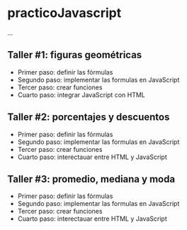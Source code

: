 # practicoJavascript

...

## Taller #1: figuras geométricas

- Primer paso: definir las fórmulas
- Segundo paso: implementar las formulas en JavaScript
- Tercer paso: crear funciones
- Cuarto paso: integrar JavaScript con HTML

## Taller #2: porcentajes y descuentos

- Primer paso: definir las fórmulas
- Segundo paso: implementar las formulas en JavaScript
- Tercer paso: crear funciones
- Cuarto paso: interectauar entre HTML y JavaScript

## Taller #3: promedio, mediana y moda

- Primer paso: definir las fórmulas
- Segundo paso: implementar las formulas en JavaScript
- Tercer paso: crear funciones
- Cuarto paso: interectauar entre HTML y JavaScript